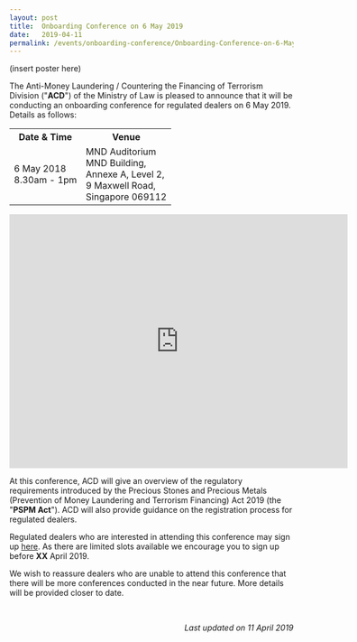```yaml
---
layout: post
title:  Onboarding Conference on 6 May 2019
date:   2019-04-11
permalink: /events/onboarding-conference/Onboarding-Conference-on-6-May-2019/
---
```


(insert poster here)

The Anti-Money Laundering / Countering the Financing of Terrorism Division ("**ACD**") of the Ministry of Law is pleased to announce that it will be conducting an onboarding conference for regulated dealers on 6 May 2019. Details as follows:

<table>
  <tr>
    <th>Date &amp; Time</th>
    <th>Venue</th>
  </tr>
  <tr>
    <td>6 May 2018<br>8.30am - 1pm</td>
    <td>MND Auditorium<br>MND Building,<br>Annexe A, Level 2,<br>9 Maxwell Road,<br>Singapore 069112<br></td>
  </tr>
</table>

<iframe src="https://www.google.com/maps/embed?pb=!1m18!1m12!1m3!1d498.6028709057247!2d103.84574068485162!3d1.2798488584582661!2m3!1f0!2f0!3f0!3m2!1i1024!2i768!4f13.1!3m3!1m2!1s0x31da190d5f119e03%3A0x4ad0b8c6e1b37b17!2sMND+Building+Annex+A!5e0!3m2!1sen!2ssg!4v1554963178354!5m2!1sen!2ssg" width="600" height="450" frameborder="0" style="border:0; text-align:center" align="center" allowfullscreen></iframe>

At this conference, ACD will give an overview of the regulatory requirements introduced by the Precious Stones and Precious Metals (Prevention of Money Laundering and Terrorism Financing) Act 2019 (the "**PSPM Act**"). ACD will also provide guidance on the registration process for regulated dealers.

Regulated dealers who are interested in attending this conference may sign up [here](formsgURL). As there are limited slots available  we encourage you to sign up before **XX** April 2019. 

We wish to reassure dealers who are unable to attend this conference that there will be more conferences conducted in the near future. More details will be provided closer to date.

<br>

<p align = "right"><i>Last updated on 11 April 2019</i></p>
